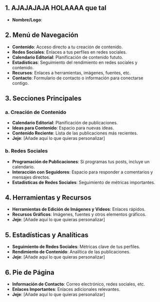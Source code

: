 ## 1. AJAJAJAJA HOLAAAA que tal
- **Nombre/Logo**:


## 2. Menú de Navegación

- **Contenido**: Acceso directo a tu creación de contenido.
- **Redes Sociales**: Enlaces a tus perfiles en redes sociales.
- **Calendario Editorial**: Planificación de contenido fututo.
- **Estadísticas**: Seguimiento del rendimiento en redes sociales y contenido.
- **Recursos**: Enlaces a herramientas, imágenes, fuentes, etc.
- **Contacto**: Formulario de contacto o información para conectarse contigo.

## 3. Secciones Principales

### a. Creación de Contenido

- **Calendario Editorial**: Planificación de publicaciones.
- **Ideas para Contenido**: Espacio para nuevas ideas.
- **Contenido Reciente**: Lista de las publicaciones más recientes.
- **Jeje**: [Añade aquí lo que quieras personalizar]

### b. Redes Sociales

- **Programación de Publicaciones**: Si programas tus posts, incluye un calendario.
- **Interacción con Seguidores**: Espacio para responder a comentarios y mensajes directos.
- **Estadísticas de Redes Sociales**: Seguimiento de métricas importantes.

## 4. Herramientas y Recursos

- **Herramientas de Edición de Imágenes y Videos**: Enlaces rápidos.
- **Recursos Gráficos**: Imágenes, fuentes y otros elementos gráficos.
- **Jeje**: [Añade aquí lo que quieras personalizar]

## 5. Estadísticas y Analíticas

- **Seguimiento de Redes Sociales**: Métricas clave de tus perfiles.
- **Rendimiento de Contenido**: Analítica de las publicaciones.
- **Jeje**: [Añade aquí lo que quieras personalizar]

## 6. Pie de Página

- **Información de Contacto**: Correo electrónico, redes sociales, etc.
- **Enlaces Importantes**: Enlaces adicionales relevantes.
- **Jeje**: [Añade aquí lo que quieras personalizar]